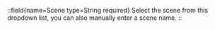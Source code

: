 ::field{name=Scene type=String required}
Select the scene from this dropdown list, you can also manually enter a scene name.
::